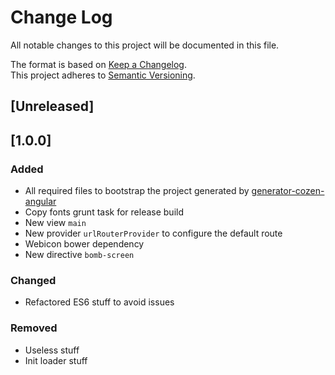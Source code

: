 # Change Log
All notable changes to this project will be documented in this file.

The format is based on [Keep a Changelog](http://keepachangelog.com/).  
This project adheres to [Semantic Versioning](http://semver.org/).

## [Unreleased]

## [1.0.0]
### Added
- All required files to bootstrap the project generated by [generator-cozen-angular](https://github.com/C0ZEN/generator-cozen-angular)
- Copy fonts grunt task for release build
- New view `main`
- New provider `urlRouterProvider` to configure the default route
- Webicon bower dependency
- New directive `bomb-screen`

### Changed
- Refactored ES6 stuff to avoid issues

### Removed
- Useless stuff
- Init loader stuff